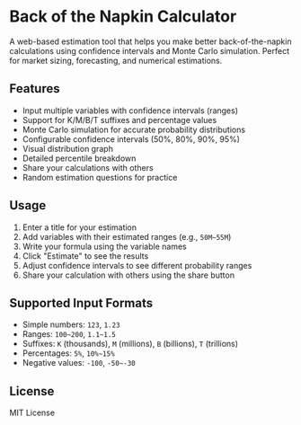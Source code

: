 # Back of the Napkin Calculator

A web-based estimation tool that helps you make better back-of-the-napkin calculations using confidence intervals and Monte Carlo simulation. Perfect for market sizing, forecasting, and numerical estimations.

## Features

- Input multiple variables with confidence intervals (ranges)
- Support for K/M/B/T suffixes and percentage values
- Monte Carlo simulation for accurate probability distributions
- Configurable confidence intervals (50%, 80%, 90%, 95%)
- Visual distribution graph
- Detailed percentile breakdown
- Share your calculations with others
- Random estimation questions for practice

## Usage

1. Enter a title for your estimation
2. Add variables with their estimated ranges (e.g., `50M~55M`)
3. Write your formula using the variable names
4. Click "Estimate" to see the results
5. Adjust confidence intervals to see different probability ranges
6. Share your calculation with others using the share button

## Supported Input Formats

- Simple numbers: `123`, `1.23`
- Ranges: `100~200`, `1.1~1.5`
- Suffixes: `K` (thousands), `M` (millions), `B` (billions), `T` (trillions)
- Percentages: `5%`, `10%~15%`
- Negative values: `-100`, `-50~-30`

## License

MIT License 